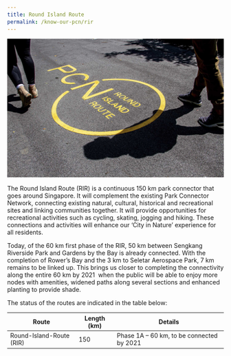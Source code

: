 ```yaml
---
title: Round Island Route
permalink: /know-our-pcn/rir
---
```

![Alt text for image on Isomer site](/images/Round%20Island%20Hero%20downsized.jpg)

The Round Island Route (RIR) is a continuous 150 km park connector that goes around Singapore. It will complement the existing Park Connector Network, connecting existing natural, cultural, historical and recreational sites and linking communities together. It will provide opportunities for recreational activities such as cycling, skating, jogging and hiking. These connections and activities will enhance our ‘City in Nature’ experience for all residents.

Today, of the 60 km first phase of the RIR, 50 km between Sengkang Riverside Park and Gardens by the Bay is already connected. With the completion of Rower’s Bay and the 3 km to Seletar Aerospace Park, 7 km remains to be linked up. This brings us closer to completing the connectivity along the entire 60 km by 2021  when the public will be able to enjoy more nodes with amenities, widened paths along several sections and enhanced planting to provide shade.

The status of the routes are indicated in the table below:


| Route | Length (km) | Details |
| -------- | -------- | -------- |
|Round-Island-Route (RIR)      | 150     |   Phase 1A – 60 km, to be connected by 2021   |